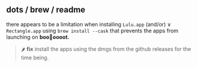 ## dots / brew / readme

there appears to be a limitation when installing `Lulu.app` (and/or) ∨ `Rectangle.app` using `brew install --cask` that prevents the apps from launching on **boo👻oooot.**

  > 🌶  **fix** install the apps using the dmgs from the github releases for the time being.
